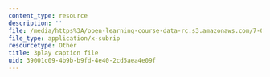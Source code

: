 ```yaml
---
content_type: resource
description: ''
file: /media/https%3A/open-learning-course-data-rc.s3.amazonaws.com/7-01sc-fundamentals-of-biology-fall-2011/39001c094b9bb9fd4e402cd5aea4e09f_CT9lYy6qSfg.srt
file_type: application/x-subrip
resourcetype: Other
title: 3play caption file
uid: 39001c09-4b9b-b9fd-4e40-2cd5aea4e09f
---
```

